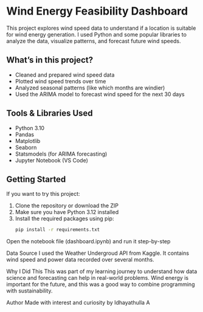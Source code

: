 # Wind Energy Feasibility Dashboard

This project explores wind speed data to understand if a location is suitable for wind energy generation. I used Python and some popular libraries to analyze the data, visualize patterns, and forecast future wind speeds.

## What’s in this project?

- Cleaned and prepared wind speed data
- Plotted wind speed trends over time
- Analyzed seasonal patterns (like which months are windier)
- Used the ARIMA model to forecast wind speed for the next 30 days

## Tools & Libraries Used

- Python 3.10  
- Pandas  
- Matplotlib  
- Seaborn  
- Statsmodels (for ARIMA forecasting)  
- Jupyter Notebook (VS Code)

## Getting Started

If you want to try this project:

1. Clone the repository or download the ZIP
2. Make sure you have Python 3.12 installed
3. Install the required packages using pip:
   ```bash
   pip install -r requirements.txt
Open the notebook file (dashboard.ipynb) and run it step-by-step

Data Source
I used the Weather Undergroud API from Kaggle. It contains wind speed and power data recorded over several months.

Why I Did This
This was part of my learning journey to understand how data science and forecasting can help in real-world problems. Wind energy is important for the future, and this was a good way to combine programming with sustainability.

Author
Made with interest and curiosity by
Idhayathulla A
